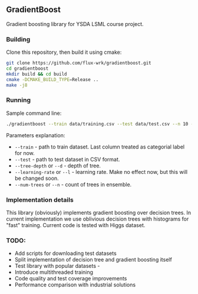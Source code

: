 ## GradientBoost
Gradient boosting library for YSDA LSML course project. 

### Building
Clone this repository, then build it using cmake:
```bash
git clone https://github.com/flux-wrk/gradientboost.git
cd gradientboost
mkdir build && cd build
cmake -DCMAKE_BUILD_TYPE=Release ..
make -j8
```

### Running
Sample command line:
```bash
./gradientboost --train data/training.csv --test data/test.csv --n 10 --d 4 --l 0.2
```

Parameters explanation:
- `--train` - path to train dataset. Last column treated as categorial label for now.
- `--test` - path to test dataset in CSV format.
- `--tree-depth` or `--d` - depth of tree.
- `--learning-rate` or `--l` - learning rate. Make no effect now, but this will be changed soon.
- `--num-trees` or `--n` - count of trees in ensemble.

### Implementation details
This library (obviously) implements gradient boosting over decision trees. In current implementation we use oblivious decision trees with histograms for "fast" training.
Current code is tested with Higgs dataset.

### TODO:
- Add scripts for downloading test datasets
- Split implementation of decision tree and gradient boosting itself
- Test library with popular datasets - 
- Introduce multithreaded training
- Code quality and test coverage improvements
- Performance comparison with industrial solutions
